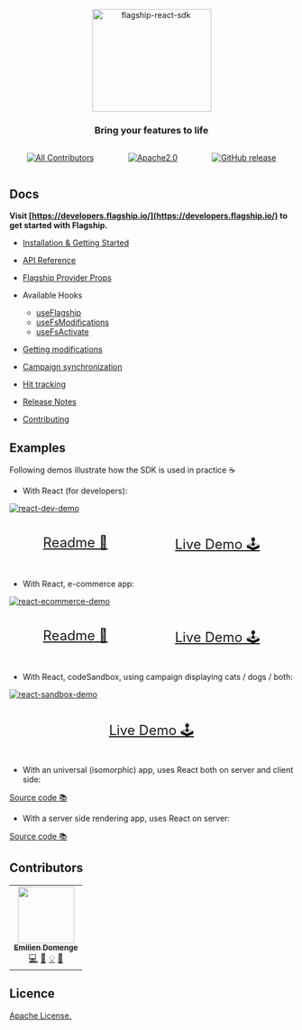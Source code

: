 <p align="center">

<img  src="https://mk0abtastybwtpirqi5t.kinstacdn.com/wp-content/uploads/picture-solutions-persona-product-flagship.jpg"  width="211"  height="182"  alt="flagship-react-sdk"  />

</p>

<h3 align="center">Bring your features to life</h3>

<div style='display: flex; justify-content: space-around;'>

<!-- ALL-CONTRIBUTORS-BADGE:START - Do not remove or modify this section -->

[![All Contributors](https://img.shields.io/badge/all_contributors-1-orange.svg?style=flat-square)](#contributors-)

<!-- ALL-CONTRIBUTORS-BADGE:END -->

[![Apache2.0](https://img.shields.io/badge/License-Apache%202.0-blue.svg)](http://www.apache.org/licenses/LICENSE-2.0)

[![GitHub release](https://img.shields.io/github/v/release/abtasty/flagship-react-sdk.svg)](https://github.com/abtasty/flagship-react-sdk/releases)

</div>

## Docs

**Visit [https://developers.flagship.io/](https://developers.flagship.io/) to get started with Flagship.**

-   [Installation & Getting Started](https://developers.flagship.io/docs/sdk/react/v2.0#getting-started)
-   [API Reference](https://developers.flagship.io/docs/sdk/react/v2.0#api-reference)
-   [Flagship Provider Props](https://developers.flagship.io/docs/sdk/react/v2.0#flagshipprovider)
-   Available Hooks

    -   [useFlagship](https://developers.flagship.io/docs/sdk/react/v2.0#useflagship)
    -   [useFsModifications](https://developers.flagship.io/docs/sdk/react/v2.0#usefsmodifications)
    -   [useFsActivate](https://developers.flagship.io/docs/sdk/react/v2.0#usefsactivate)

-   [Getting modifications](https://developers.flagship.io/docs/sdk/react/v2.0#getting-modifications)
-   [Campaign synchronization](https://developers.flagship.io/docs/sdk/react/v2.0#campaign-synchronization)
-   [Hit tracking](https://developers.flagship.io/docs/sdk/react/v2.0#hit-tracking)
-   [Release Notes](https://github.com/abtasty/flagship-react-sdk/blob/master/RELEASENOTES.md)
-   [Contributing](https://github.com/abtasty/flagship-react-sdk/blob/master/CONTRIBUTING.md)

## Examples

Following demos illustrate how the SDK is used in practice ☕

-   With React (for developers):

<a href="https://abtasty.github.io/flagship-react-sdk/">
<div style="max-width: 850px; margin: 0 auto;">

![react-dev-demo](./src/assets/gif/react-dev-demo.gif)

</div>
</a>
<div style="display: flex; justify-content: space-around; font-size: 24px">

[Readme 📖](examples/react-dev-demo/README.md)

[Live Demo 🕹](https://abtasty.github.io/flagship-react-sdk/)

</div>

-   With React, e-commerce app:

<a href="https://react-ecommerce-demo.internal.flagship.io/">
<div style="max-width: 850px; margin: 0 auto;">

![react-ecommerce-demo](./src/assets/gif/react-ecommerce-demo.gif)

</div>
</a>
<div style="display: flex; justify-content: space-around; font-size: 24px">

[Readme 📖](examples/react-ecommerce-demo/README.md)

[Live Demo 🕹](https://react-ecommerce-demo.internal.flagship.io/)

</div>

-   With React, codeSandbox, using campaign displaying cats / dogs / both:

<a href="https://codesandbox.io/s/flagship-sdk-react-example-sg5qu">
<div style="max-width: 850px; margin: 0 auto;">

![react-sandbox-demo](./src/assets/gif/react-sandbox.gif)

</div>
</a>
<div style="display: flex; justify-content: space-around; font-size: 24px">

[Live Demo 🕹](https://codesandbox.io/s/flagship-sdk-react-example-sg5qu)

</div>
</a>

-   With an universal (isomorphic) app, uses React both on server and client side:

[Source code 📚](./examples/react-universal-demo/README.md)

-   With a server side rendering app, uses React on server:

[Source code 📚](./examples/react-ssr-demo/README.md)

</div>

## Contributors

<!-- ALL-CONTRIBUTORS-LIST:START - Do not remove or modify this section -->
<!-- prettier-ignore-start -->
<!-- markdownlint-disable -->
<table>
  <tr>
    <td align="center"><a href="https://www.domenge.fr/"><img src="https://avatars0.githubusercontent.com/u/15636263?v=4?s=100" width="100px;" alt=""/><br /><sub><b>Emilien Domenge</b></sub></a><br /><a href="https://github.com/abtasty/flagship-react-sdk/commits?author=Emidomenge" title="Code">💻</a> <a href="https://github.com/abtasty/flagship-react-sdk/commits?author=Emidomenge" title="Documentation">📖</a> <a href="#example-Emidomenge" title="Examples">💡</a> <a href="#maintenance-Emidomenge" title="Maintenance">🚧</a></td>
  </tr>
</table>

<!-- markdownlint-enable -->
<!-- prettier-ignore-end -->

<!-- ALL-CONTRIBUTORS-LIST:END -->

## Licence

[Apache License.](https://github.com/abtasty/flagship-react-sdk/blob/master/LICENSE)

